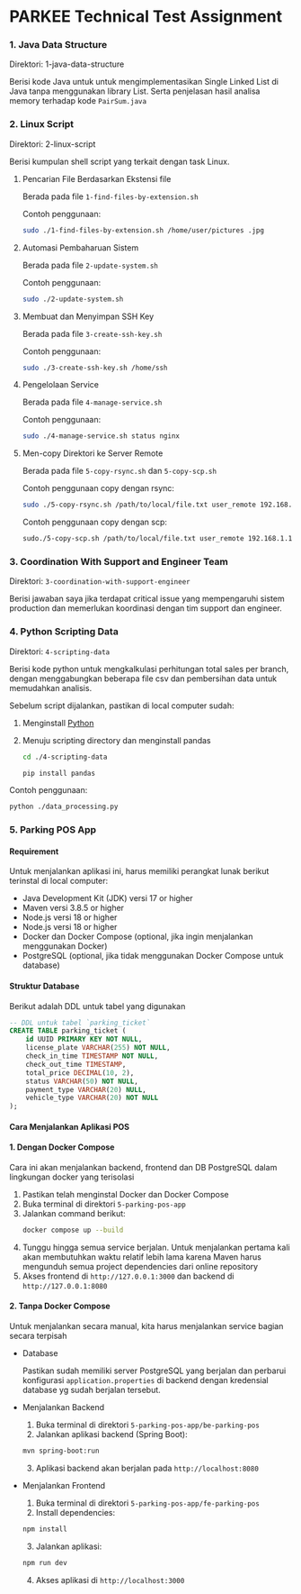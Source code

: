 # PARKEE Technical Test Assignment

### 1. Java Data Structure

Direktori: 1-java-data-structure

Berisi kode Java untuk untuk mengimplementasikan Single Linked List di Java tanpa menggunakan library List. Serta penjelasan hasil analisa memory terhadap kode `PairSum.java`

### 2. Linux Script

Direktori: 2-linux-script

Berisi kumpulan shell script yang terkait dengan task Linux.
1. Pencarian File Berdasarkan Ekstensi file
    
    Berada pada file `1-find-files-by-extension.sh` 
    
    Contoh penggunaan:
    ```bash
    sudo ./1-find-files-by-extension.sh /home/user/pictures .jpg
    ```

2. Automasi Pembaharuan Sistem
    
    Berada pada file `2-update-system.sh` 
    
    Contoh penggunaan:
    ```bash
    sudo ./2-update-system.sh
    ```

3. Membuat dan Menyimpan SSH Key
    
    Berada pada file `3-create-ssh-key.sh` 
    
    Contoh penggunaan:
    ```bash
    sudo ./3-create-ssh-key.sh /home/ssh
    ```

4. Pengelolaan Service
    
    Berada pada file `4-manage-service.sh` 
    
    Contoh penggunaan:
    ```bash
    sudo ./4-manage-service.sh status nginx
    ```

5. Men-copy Direktori ke Server Remote
    
    Berada pada file `5-copy-rsync.sh` dan `5-copy-scp.sh`

    Contoh penggunaan copy dengan rsync:
    ```bash
    sudo ./5-copy-rsync.sh /path/to/local/file.txt user_remote 192.168.1.100
    ```

    Contoh penggunaan copy dengan scp:
    ```bash
    sudo./5-copy-scp.sh /path/to/local/file.txt user_remote 192.168.1.100
    ```

### 3. Coordination With Support and Engineer Team

Direktori: `3-coordination-with-support-engineer`

Berisi jawaban saya jika terdapat critical issue yang mempengaruhi sistem production dan memerlukan koordinasi dengan tim support dan engineer.

### 4. Python Scripting Data

Direktori: `4-scripting-data`

Berisi kode python untuk mengkalkulasi perhitungan total sales per branch, dengan menggabungkan beberapa file csv dan pembersihan data untuk memudahkan analisis.

Sebelum script dijalankan, pastikan di local computer sudah:
1. Menginstall [Python](https://www.python.org/downloads/)
2. Menuju scripting directory dan menginstall pandas
    ```bash
    cd ./4-scripting-data
    ```

    ```bash
    pip install pandas
    ```

Contoh penggunaan:
```bash
python ./data_processing.py
```

### 5. Parking POS App

#### Requirement
Untuk menjalankan aplikasi ini, harus memiliki perangkat lunak berikut terinstal di local computer:
    
* Java Development Kit (JDK) versi 17 or higher
* Maven versi 3.8.5 or higher
* Node.js versi 18 or higher
* Node.js versi 18 or higher
* Docker dan Docker Compose (optional, jika ingin menjalankan menggunakan Docker)
* PostgreSQL (optional, jika tidak menggunakan Docker Compose untuk database)

#### Struktur Database
Berikut adalah DDL untuk tabel yang digunakan
```SQL
-- DDL untuk tabel `parking_ticket`
CREATE TABLE parking_ticket (
    id UUID PRIMARY KEY NOT NULL,
    license_plate VARCHAR(255) NOT NULL,
    check_in_time TIMESTAMP NOT NULL,
    check_out_time TIMESTAMP,
    total_price DECIMAL(10, 2),
    status VARCHAR(50) NOT NULL,
    payment_type VARCHAR(20) NULL,
    vehicle_type VARCHAR(20) NOT NULL
);
```

#### Cara Menjalankan Aplikasi POS

#### 1. Dengan Docker Compose
Cara ini akan menjalankan backend, frontend dan DB PostgreSQL dalam lingkungan docker yang terisolasi
1. Pastikan telah menginstal Docker dan Docker Compose
2. Buka terminal di direktori `5-parking-pos-app`
3. Jalankan command berikut:
    ```bash
    docker compose up --build
    ```
4. Tunggu hingga semua service berjalan. Untuk menjalankan pertama kali akan membutuhkan waktu relatif lebih lama karena Maven harus mengunduh semua project dependencies dari online repository
5. Akses frontend di `http://127.0.0.1:3000` dan backend di `http://127.0.0.1:8080`

#### 2. Tanpa Docker Compose
Untuk menjalankan secara manual, kita harus menjalankan service bagian secara terpisah

* Database

    Pastikan sudah memiliki server PostgreSQL yang berjalan dan perbarui konfigurasi `application.properties` di backend dengan kredensial database yg sudah berjalan tersebut.

* Menjalankan Backend

    1. Buka terminal di direktori `5-parking-pos-app/be-parking-pos`
    2. Jalankan aplikasi backend (Spring Boot):
    ```bash
    mvn spring-boot:run
    ```
    3. Aplikasi backend akan berjalan pada `http://localhost:8080`

* Menjalankan Frontend

    1. Buka terminal di direktori `5-parking-pos-app/fe-parking-pos`
    2. Install dependencies:
    ```bash
    npm install
    ```
    3. Jalankan aplikasi:
    ```bash
    npm run dev
    ```
    4. Akses aplikasi di `http://localhost:3000`
